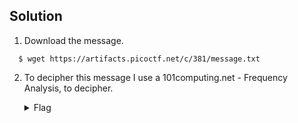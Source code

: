 ## Solution 
  1. Download the message.
   ```
     $ wget https://artifacts.picoctf.net/c/381/message.txt
   ```
  2. To decipher this message I use a 101computing.net - Frequency Analysis, to decipher.
   
      <details>
        <summary> Flag </summary>

        PICOCTF{5UB5717U710N_3V0LU710N_357BF9FF}
      </detaiks>

      